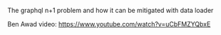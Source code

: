 The graphql n+1 problem and how it can be mitigated with data loader

Ben Awad video:
https://www.youtube.com/watch?v=uCbFMZYQbxE